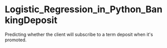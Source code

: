 # Logistic_Regression_in_Python_BankingDeposit
Predicting whether the client will subscribe to a term deposit when it's promoted.
